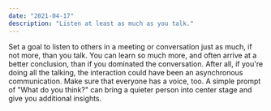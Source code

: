 ```yaml
---
date: "2021-04-17"
description: "Listen at least as much as you talk."
---
```


Set a goal to listen to others in a meeting or conversation just as much, if not more, than you talk. You can learn so much more, and often arrive at a better conclusion, than if you dominated the conversation. After all, if you're doing all the talking, the interaction could have been an asynchronous communication. Make sure that everyone has a voice, too. A simple prompt of "What do you think?" can bring a quieter person into center stage and give you additional insights.